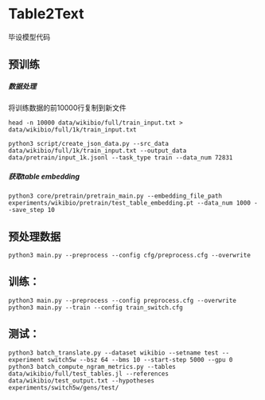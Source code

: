 # Table2Text
毕设模型代码

## 预训练

##### 数据处理
将训练数据的前10000行复制到新文件
```
head -n 10000 data/wikibio/full/train_input.txt > data/wikibio/full/1k/train_input.txt
```
```
python3 script/create_json_data.py --src_data data/wikibio/full/1k/train_input.txt --output_data data/pretrain/input_1k.jsonl --task_type train --data_num 72831
```
##### 获取table embedding
```
python3 core/pretrain/pretrain_main.py --embedding_file_path experiments/wikibio/pretrain/test_table_embedding.pt --data_num 1000 --save_step 10
```

## 预处理数据
```
python3 main.py --preprocess --config cfg/preprocess.cfg --overwrite
```
## 训练：
```
python3 main.py --preprocess --config preprocess.cfg --overwrite
python3 main.py --train --config train_switch.cfg
```
## 测试：
```
python3 batch_translate.py --dataset wikibio --setname test --experiment switch5w --bsz 64 --bms 10 --start-step 5000 --gpu 0
python3 batch_compute_ngram_metrics.py --tables data/wikibio/full/test_tables.jl --references data/wikibio/test_output.txt --hypotheses experiments/switch5w/gens/test/
```
